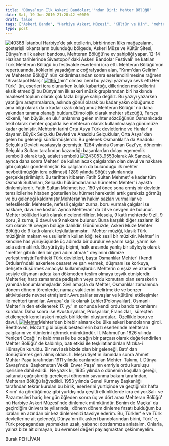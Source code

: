 ```yaml
---
title: 'Dünya’nın İlk Askeri Bandoları''ndan Biri: Mehter Bölüğü'
date: Sat, 19 Jun 2010 21:28:42 +0000
draft: false
tags: ["Askeri Bando", "Harbiye Askeri Müzesi", "Kültür ve Din", "mehter nevbeti", "mehteran", "Mehteran Bölüğü", "Mızıka-i Hümayun", "Tarih", "Yaşam"]
type: post
---
```


[![40368](https://burakpehlivan.org/wp-content/uploads/2010/06/40368.jpg)](https://burakpehlivan.org/37/dunya%e2%80%99-nin-ilk-askeri-bandosu-mehter-bolugu-20-haziran-2010/attachment/40368/) İstanbul Harbiye'de şık otellerin, birbirinden lüks mağazaların, gösterişli lokantaların bulunduğu bölgede, Askeri Müze ve Kültür Sitesi, Dünya'nın ilk askeri bandosu, Mehteran Bölüğü'ne ev sahipliği yapar. 12-14 Haziran tarihlerinde Sivastopol' daki Askeri Bandolar Festivali' ne katılan Türk Mehteran Bölüğü bu festivalde eserlerini icra etti. Mehteran Bölüğü'nün repertuarında, köklerini yaşadığımız coğrafyadan alan, "Kırım'dan Gelirim" ve Mehteran Bölüğü' nün kaldırılmasından sonra eserlendirilmesine rağmen "Sivastapol Marşı' [![195_1](https://burakpehlivan.org/wp-content/uploads/2010/06/195_1.jpg)](https://burakpehlivan.org/37/dunya%e2%80%99-nin-ilk-askeri-bandosu-mehter-bolugu-20-haziran-2010/195_1/)nın" olması beni bu yazıyı yazmaya sevk etti.Her Türk'  ün, eserleri icra olunurken kulak kabarttığı, dillerinden melodilerini eksik etmediği bu Dünya'nın ilk askeri müzik gruplarından biri hakkında maalesef toplum olarak çok fazla bilgiye sahip değiliz. Bu yazıyı yazarken yaptığım araştırmalarda, aslında gönül olarak bu kadar yakın olduğumuz ama bilgi olarak da o kadar uzak olduğumuz Mehteran Bölüğü' nü daha yakından tanıma olanağı buldum.Etimolojik olarak mehter sözcüğü, Farsça kökenli, "en büyük, en ulu" anlamına gelen mihter sözcüğünün Osmanlıcada tekil olarak mehter çoğulda ise mehteran olarak kullanılmasıyla günümüze kadar gelmiştir. Mehterin tarihi Orta Asya Türk devletlerine ve Hunlar' a dayanır. Büyük Selçuklu Devleti ve Anadolu Selçuklular, Orta Asya' dan gelen bu geleneği sürdürmüşlerdir. Bu gelenek Osmanlılar'a da Anadolu Selçuklu Devleti vasıtasıyla geçmiştir. 1284 yılında Osman Gazi'ye, dönemin Selçuklu Sultanı tarafından kazandığı başarılardan dolayı egemenlik sembolü olarak tuğ, adalet sembolü [![243053_9553](https://burakpehlivan.org/wp-content/uploads/2010/06/243053_9553.jpg)](https://burakpehlivan.org/37/dunya%e2%80%99-nin-ilk-askeri-bandosu-mehter-bolugu-20-haziran-2010/243053_9553/)olarak Ak Sancak, ayrıca daha sonra Mehter' de kullanılacak çalgılardan olan davul ve nakkare gibi çalgılar gönderilmiştir. Bu çalgıların da bulunduğu ilk mehter nevbeti(müziğin icra edilmesi) 1289 yılında Söğüt yakınlarında gerçekleştirilmiştir. Bu tarihten itibaren Fatih Sultan Mehmet' e kadar tüm Osmanlı Sultanları, Selçuklu hükümdarlarına hürmeten Mehter' i ayakta dinlemişlerdir. Fatih Sultan Mehmet ise, 150 yıl önce sona ermiş bir devletin temsilcilerine hitaben gösterilen bu hürmet hareketini artık gereksiz görmüş ve bu geleneği kaldırmıştır.Mehteran'ın hakim sazları vurmalılar ve nefeslilerdir. Mehterde, nefesli çalgılar zurna, boru vurmalı çalgılar ise nakkare, davul ve köstür. Ayrıca Mehteran' da zil ve cevgen de bulunur. Mehter bölükleri katlı olarak nicelendirilirler. Mesela, 9 katlı mehterde 9 zil, 9 boru ,9 zurna, 9 davul ve 9 nakkare bulunur. Buna karşılık diğer sazların iki katı olarak 18 cevgen bölüğe dahildir. Günümüzde, Askeri Müze Mehter Bölüğü de 9 katlı olarak teşkilatlanmıştır.   Mehter müziği, klasik Türk müziğinin makam ve usullerinin kullanıldığı tek sesli bir müziktir. Mehter' in kendine has yürüyüşünde üç adımda bir durulur ve yarım sağa, yarım ise sola adım atılırdı. Bu yürüyüş biçimi, halk arasında yanlış bir söyleyiş olarak "mehter gibi iki ileri bir geri adım atmak" deyimini dilimize yerleştirmiştir.Tarihteki Türk devletleri, başta Osmanlılar Mehter' i kendi Orduları'ndaki askerlere cesaret ve şan vermek, düşmanı ise korkuya, dehşete düşürmek amacıyla kullanmışlardır. Mehterin o eşsiz ve azametli sesiyle düşmanı adeta kan dökmeden teslim olmaya teşvik etmişlerdir. Mehterler, harp zamanında padişahın veya ordu komutanı olan seraskerin yanında konumlanmışlardır. Sivil amaçla da Mehter, Osmanlılar zamanında dönem dönem törenlerde, namaz vakitlerini belirtmekte ve benzer aktivitelerde nevbet etmişlerdir.Avrupalılar savaşlar ve kültürel etkileşimler ile mehteri tanıdılar. Avrupa' da ilk olarak Lehler(Polonyalılar), Osmanlı Mehter'in den etkilenerek 17. yy.' ın sonunda kendi ordu bando takımlarını kurdular. Daha sonra ise Avusturyalılar, Prusyalılar, Fransızlar,  süreçten etkilenerek kendi askeri müzik birliklerini oluşturdular.. Özellikle boru ve davul, [![Mehter](https://burakpehlivan.org/wp-content/uploads/2010/06/Mehter.jpg)](https://burakpehlivan.org/37/dunya%e2%80%99-nin-ilk-askeri-bandosu-mehter-bolugu-20-haziran-2010/mehter/)Mehter'den birebir alınarak bu ülke askeri bandolarına girdi. Beethoven, Mozart gibi büyük bestecilerin bazı eserlerinde mehteran çalgılarını ve ritimlerini görmek mümkündür. II. Mahmut'un 1826 yılında Yeniçeri Ocağı' nı kaldırması ile bu ocağın bir parçası olarak değerlendirilen Mehter Bölüğü' de kaldırılıp, batı etkisi ile teşkilatlandırılan Mızıka-i Hümayün kuruldu. Bir nevi aslı bizde olan bir geleneği, Batı' dan dönüştürerek geri almış olduk. II. Meşrutiyet'in ilanından sonra Ahmet Muhtar Paşa tarafından 1911 yılında canlandırılan Mehter  Takımı, I. Dünya Savaşı'nda  Başkomutan Vekili  Enver Paşa' nın emriyle ordu kuruluşu içerisine dahil edildi.  Ne yazık ki, 1935 yılında o dönemin koşulları gereği, saltanatı çağrıştırdığı gerekçesi dönemin savunma bakanı tarafından, Mehteran Bölüğü lağvedildi. 1953 yılında Genel Kurmay Başkanlığı tarafından tekrar kurulan bu birlik, eserlerini yurtiçinde ve geçtiğimiz hafta Kırım' da gördüğümüz gibi yurtdışında çeşitli etkinliklerde icra ediyor.Salı  ve Pazartesileri hariç her gün öğleden sonra üç ve dört arası Mehteran Bölüğü' nü Harbiye Askeri Müzesi'nde dinlemek mümkündür. Benim de Maçka' da geçirdiğim üniversite yıllarında,  dönem dönem dinleme fırsatı bulduğum bu icraları en azından bir kez dinlemenizi tavsiye ederim. Bu, Türkler' e ve Türk devletlerine ait geleneği, Dünya'nın ilk askeri bandolarından birini, Türk' e, Türk propagandası yapmaktan uzak, yabancı dostlarımıza anlatalım. Onlarla, yalnız bize ait olmayan, bu evrensel değeri paylaşmaktan çekinmeyelim.

Burak PEHLİVAN